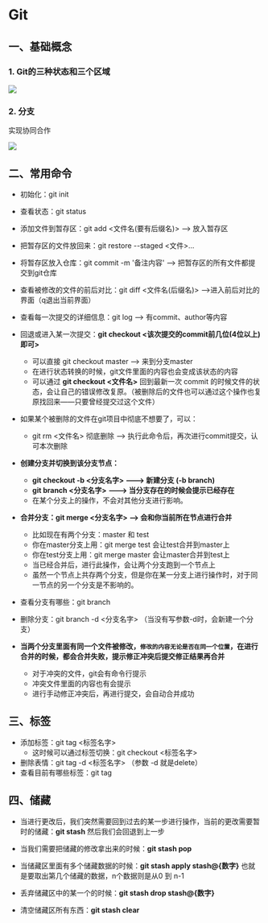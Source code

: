 # Git

## 一、基础概念

### 1. Git的三种状态和三个区域

![](F:\桌面\Git\三个状态.png)

### 2. 分支

实现协同合作

![](F:\桌面\Git\分支.png)



## 二、常用命令

- 初始化：git init
- 查看状态：git status
- 添加文件到暂存区：git add <文件名(要有后缀名)>  --> 放入暂存区
- 把暂存区的文件放回来：git restore --staged <文件>...
- 将暂存区放入仓库：git commit -m '备注内容'  --> 把暂存区的所有文件都提交到git仓库
- 查看被修改的文件的前后对比：git diff <文件名(后缀名)>   -->进入前后对比的界面（q退出当前界面）
- 查看每一次提交的详细信息：git log    --> 有commit、author等内容
- 回退或进入某一次提交：**git checkout <该次提交的commit前几位(4位以上)即可>**
  - 可以直接 git checkout master  --> 来到分支master
  - 在进行状态转换的时候，git文件里面的内容也会变成该状态的内容
  - 可以通过 **git checkout <文件名>** 回到最新一次 commit 的时候文件的状态，会让自己的错误修改复原。（被删除后的文件也可以通过这个操作也复原找回来——只要曾经提交过这个文件）
- 如果某个被删除的文件在git项目中彻底不想要了，可以：
  - git rm <文件名>  彻底删除  --> 执行此命令后，再次进行commit提交，认可本次删除

- **创建分支并切换到该分支节点：**
  - **git checkout -b <分支名字>   ---> 新建分支 (-b  branch)**
  - **git branch <分支名字>   ---> 当分支存在的时候会提示已经存在**
  - 在某个分支上的操作，不会对其他分支进行影响。

- **合并分支：git merge <分支名字>     --> 会和你当前所在节点进行合并**
  - 比如现在有两个分支：master 和 test
  - 你在master分支上用：git merge test  会让test合并到master上
  - 你在test分支上用：git merge master  会让master合并到test上
  - 当已经合并后，进行此操作，会让两个分支跑到一个节点上
  - 虽然一个节点上共存两个分支，但是你在某一分支上进行操作时，对于同一节点的另一个分支是不影响的。
- 查看分支有哪些：git branch
- 删除分支：git branch -d <分支名字>  （当没有写参数-d时，会新建一个分支）

- **当两个分支里面有同一个文件被修改，`修改的内容无论是否在同一个位置`，在进行合并的时候，都会合并失败，提示修正冲突后提交修正结果再合并**
  - 对于冲突的文件，git会有命令行提示
  - 冲突文件里面的内容也有会提示
  - 进行手动修正冲突后，再进行提交，会自动合并成功



## 三、标签

- 添加标签：git tag <标签名字>
  - 这时候可以通过标签切换：git checkout <标签名字>
- 删除表情：git tag -d <标签名字>   （参数 -d 就是delete）
- 查看目前有哪些标签：git tag



## 四、储藏

- 当进行更改后，我们突然需要回到过去的某一步进行操作，当前的更改需要暂时的储藏：**git stash**   然后我们会回退到上一步 

- 当我们需要把储藏的修改拿出来的时候：**git stash pop**
- 当储藏区里面有多个储藏数据的时候：**git stash apply stash@{数字}**   也就是要取出第几个储藏的数据，n个数据则是从0 到 n-1
- 丢弃储藏区中的某一个的时候：**git stash drop stash@{数字}**
- 清空储藏区所有东西：**git stash clear**
